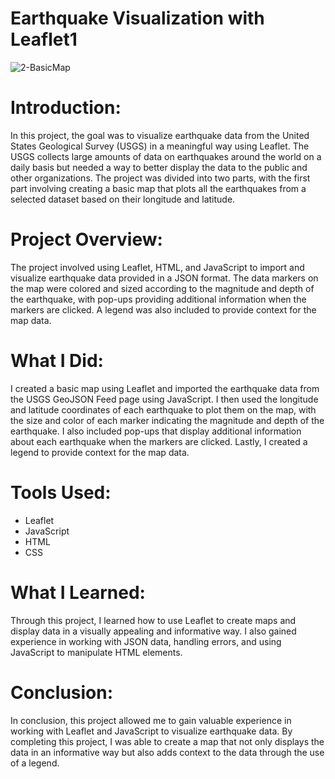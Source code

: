 # Earthquake Visualization with Leaflet1
![2-BasicMap](https://user-images.githubusercontent.com/52866379/230800931-b576e1d2-9fee-4fd8-9f72-687b5ce968e2.png)

# Introduction:
In this project, the goal was to visualize earthquake data from the United States Geological Survey (USGS) in a meaningful way using Leaflet. The USGS collects large amounts of data on earthquakes around the world on a daily basis but needed a way to better display the data to the public and other organizations. The project was divided into two parts, with the first part involving creating a basic map that plots all the earthquakes from a selected dataset based on their longitude and latitude.

# Project Overview:
The project involved using Leaflet, HTML, and JavaScript to import and visualize earthquake data provided in a JSON format. The data markers on the map were colored and sized according to the magnitude and depth of the earthquake, with pop-ups providing additional information when the markers are clicked. A legend was also included to provide context for the map data.

# What I Did:
I created a basic map using Leaflet and imported the earthquake data from the USGS GeoJSON Feed page using JavaScript. I then used the longitude and latitude coordinates of each earthquake to plot them on the map, with the size and color of each marker indicating the magnitude and depth of the earthquake. I also included pop-ups that display additional information about each earthquake when the markers are clicked. Lastly, I created a legend to provide context for the map data.

# Tools Used:
* Leaflet
* JavaScript
* HTML
* CSS

# What I Learned:
Through this project, I learned how to use Leaflet to create maps and display data in a visually appealing and informative way. I also gained experience in working with JSON data, handling errors, and using JavaScript to manipulate HTML elements.

# Conclusion:
In conclusion, this project allowed me to gain valuable experience in working with Leaflet and JavaScript to visualize earthquake data. By completing this project, I was able to create a map that not only displays the data in an informative way but also adds context to the data through the use of a legend.
